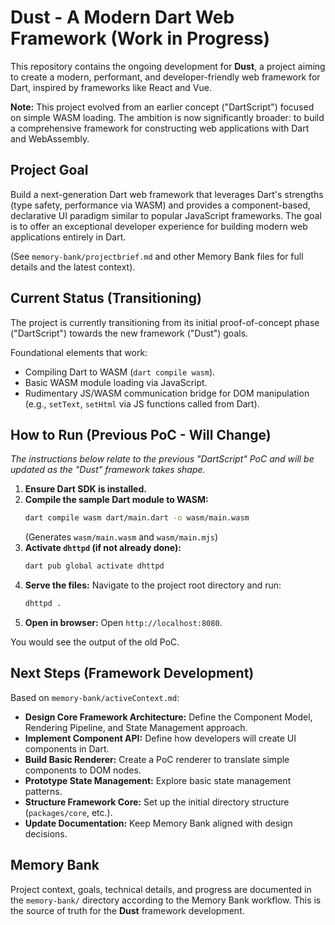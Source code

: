 # Dust - A Modern Dart Web Framework (Work in Progress)

This repository contains the ongoing development for **Dust**, a project aiming
to create a modern, performant, and developer-friendly web framework for Dart,
inspired by frameworks like React and Vue.

**Note:** This project evolved from an earlier concept ("DartScript") focused on
simple WASM loading. The ambition is now significantly broader: to build a
comprehensive framework for constructing web applications with Dart and
WebAssembly.

## Project Goal

Build a next-generation Dart web framework that leverages Dart's strengths (type
safety, performance via WASM) and provides a component-based, declarative UI
paradigm similar to popular JavaScript frameworks. The goal is to offer an
exceptional developer experience for building modern web applications entirely
in Dart.

(See `memory-bank/projectbrief.md` and other Memory Bank files for full details
and the latest context).

## Current Status (Transitioning)

The project is currently transitioning from its initial proof-of-concept phase
("DartScript") towards the new framework ("Dust") goals.

Foundational elements that work:

- Compiling Dart to WASM (`dart compile wasm`).
- Basic WASM module loading via JavaScript.
- Rudimentary JS/WASM communication bridge for DOM manipulation (e.g.,
  `setText`, `setHtml` via JS functions called from Dart).

## How to Run (Previous PoC - Will Change)

_The instructions below relate to the previous "DartScript" PoC and will be
updated as the "Dust" framework takes shape._

1. **Ensure Dart SDK is installed.**
2. **Compile the sample Dart module to WASM:**
   ```bash
   dart compile wasm dart/main.dart -o wasm/main.wasm
   ```
   (Generates `wasm/main.wasm` and `wasm/main.mjs`)
3. **Activate `dhttpd` (if not already done):**
   ```bash
   dart pub global activate dhttpd
   ```
4. **Serve the files:** Navigate to the project root directory and run:
   ```bash
   dhttpd .
   ```
5. **Open in browser:** Open `http://localhost:8080`.

You would see the output of the old PoC.

## Next Steps (Framework Development)

Based on `memory-bank/activeContext.md`:

- **Design Core Framework Architecture:** Define the Component Model, Rendering
  Pipeline, and State Management approach.
- **Implement Component API:** Define how developers will create UI components
  in Dart.
- **Build Basic Renderer:** Create a PoC renderer to translate simple components
  to DOM nodes.
- **Prototype State Management:** Explore basic state management patterns.
- **Structure Framework Core:** Set up the initial directory structure
  (`packages/core`, etc.).
- **Update Documentation:** Keep Memory Bank aligned with design decisions.

## Memory Bank

Project context, goals, technical details, and progress are documented in the
`memory-bank/` directory according to the Memory Bank workflow. This is the
source of truth for the **Dust** framework development.
